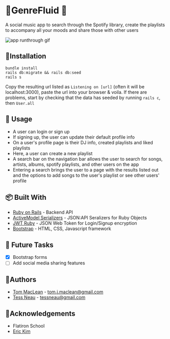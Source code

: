 # 🎸GenreFluid 🎸

A social music app to search through the Spotify library, create the playlists to accompany all your moods and share those with other users 

![app runthrough gif](https://giant.gfycat.com/GreatFrayedFennecfox.gif)


## 🧩Installation

```
bundle install
rails db:migrate && rails db:seed
rails s
```
Copy the resulting url listed as `Listening on [url]` (often it will be localhost:3000), paste the url into your browser & voila.
If there are problems, start by checking that the data has seeded by running `rails c`, then `User.all` 
      
      
## 🏹 Usage

* A user can login or sign up
* If signing up, the user can update their default profile info
* On a user's profile page is their DJ info, created playlists and liked playlists
* Here, a user can create a new playlist
* A search bar on the navigation bar allows the user to search for songs, artists, albums, spotify playlists, and other users on the app
* Entering a search brings the user to a page with the results listed out and the options to add songs to the user's playlist or see other users' profile
      
## 📦 Built With

* [Ruby on Rails](https://github.com/rails/rails) - Backend API
* [ActiveModel Serializers](https://github.com/rails-api/active_model_serializers) - JSON:API Seralizers for Ruby Objects
* [JWT Ruby](https://github.com/jwt/ruby-jwt) - JSON Web Token for Login/Signup encryption
* [Bootstrap](https://github.com/twbs/bootstrap) - HTML, CSS, Javascript framework

## 🛒 Future Tasks

- [x] Bootstrap forms
- [ ] Add social media sharing features 

## 🦴Authors

* [Tom MacLean](https://github.com/tommaclean) - tom.j.maclean@gmail.com
* [Tess Neau](https://github.com/tessneau) - tessneau@gmail.com


## 🙏Acknowledgements

* Flatiron School
* [Eric Kim](https://github.com/HyeokJungKim) 
